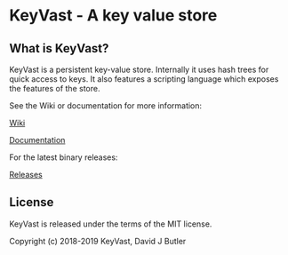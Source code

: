 # KeyVast - A key value store

What is KeyVast?
----------------

KeyVast is a persistent key-value store. Internally it uses
hash trees for quick access to keys. It also features
a scripting language which exposes the features of the
store.

See the Wiki or documentation for more information:

[Wiki](https://github.com/keyvast/keyvast/wiki)

[Documentation](https://github.com/keyvast/keyvast/blob/master/Documentation/kv.txt)

For the latest binary releases:

[Releases](https://github.com/keyvast/keyvast/releases)


License
-------

KeyVast is released under the terms of the MIT license.

Copyright (c) 2018-2019 KeyVast, David J Butler

